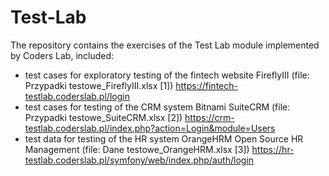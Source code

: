 # Test-Lab
The repository contains the exercises of the Test Lab module implemented by Coders Lab, included:
- test cases for exploratory testing of the fintech website FireflyIII (file: Przypadki testowe_FireflyIII.xlsx [1]) https://fintech-testlab.coderslab.pl/login
- test cases for testing of the CRM system Bitnami SuiteCRM (file: Przypadki testowe_SuiteCRM.xlsx [2]) https://crm-testlab.coderslab.pl/index.php?action=Login&module=Users
- test data for testing of the HR system OrangeHRM Open Source HR Management (file: Dane testowe_OrangeHRM.xlsx [3]) https://hr-testlab.coderslab.pl/symfony/web/index.php/auth/login